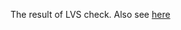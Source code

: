 The result of LVS check. Also see [here](https://github.com/miladvafaieenezhad/msvsdwcomp/tree/main/week%200)

